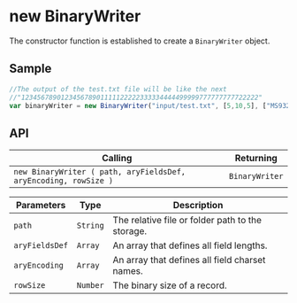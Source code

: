 # new BinaryWriter

The constructor function is established to create a `BinaryWriter` object.

## Sample

```javascript
//The output of the test.txt file will be like the next
//"123456789012345678901111122222333334444499999777777777722222"
var binaryWriter = new BinaryWriter("input/test.txt", [5,10,5], ["MS932","MS932","MS932"], 20);
```

## API

| Calling | Returning |
|---|---|
| `new BinaryWriter ( path, aryFieldsDef, aryEncoding, rowSize )` | `BinaryWriter` |

| Parameters | Type | Description |
|---|---|---|
| `path` | `String` | The relative file or folder path to the storage. |
| `aryFieldsDef` | `Array` | An array that defines all field lengths. |
| `aryEncoding` | `Array` | An array that defines all field charset names. |
| `rowSize` | `Number` | The binary size of a record. |
